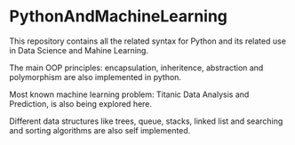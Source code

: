 # PythonAndMachineLearning

This repository contains all the related syntax for Python and its related use in Data Science and Mahine Learning.

The main OOP principles: encapsulation, inheritence, abstraction and polymorphism are also implemented in python.

Most known machine learning problem: Titanic Data Analysis and Prediction, is also being explored here.

Different data structures like trees, queue, stacks, linked list and searching and sorting algorithms are also self implemented.
